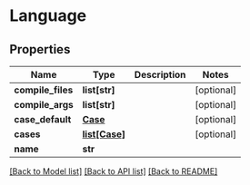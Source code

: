 # Language

## Properties
Name | Type | Description | Notes
------------ | ------------- | ------------- | -------------
**compile_files** | **list[str]** |  | [optional] 
**compile_args** | **list[str]** |  | [optional] 
**case_default** | [**Case**](Case.md) |  | [optional] 
**cases** | [**list[Case]**](Case.md) |  | [optional] 
**name** | **str** |  | 

[[Back to Model list]](../README.md#documentation-for-models) [[Back to API list]](../README.md#documentation-for-api-endpoints) [[Back to README]](../README.md)


